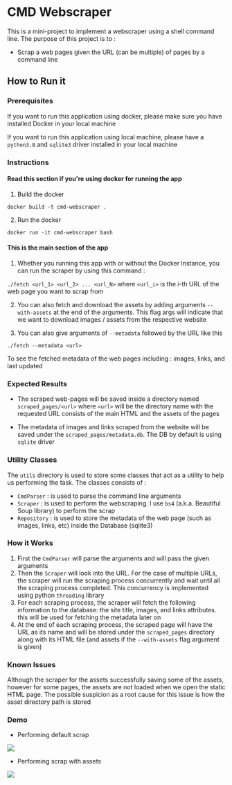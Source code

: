 # CMD Webscraper

This is a mini-project to implement a webscraper using a shell command line. The purpose of this project is to : 

- Scrap a web pages given the URL (can be multiple) of pages by a command line

## How to Run it

### Prerequisites

If you want to run this application using docker, please make sure you have installed Docker in your local machine

If you want to run this application using local machine, please have a `python3.8` and `sqlite3` driver installed in your local machine

### Instructions

#### Read this section if you're using docker for running the app

1. Build the docker

```docker build -t cmd-webscraper .```

2. Run the docker

```docker run -it cmd-webscraper bash```

#### This is the main section of the app

1. Whether you running this app with or without the Docker Instance, you can run the scraper by using this command : 

```./fetch <url_1> <url_2> ... <url_N>```
where `<url_i>` is the $i$-th URL of the web page you want to scrap from


2. You can also fetch and download the assets by adding arguments `--with-assets` at the end of the arguments. This flag args will indicate that we want to download images / assets from the respective website

3. You can also give arguments of `--metadata` followed by the URL like this

```./fetch --metadata <url>```

To see the fetched metadata of the web pages including : images, links, and last updated

### Expected Results

- The scraped web-pages will be saved inside a directory named `scraped_pages/<url>` where `<url>` will be the directory name with the requested URL consists of the main HTML and the assets of the pages

- The metadata of images and links scraped from the website will be saved under the `scraped_pages/metadata.db`. The DB by default is using `sqlite` driver

### Utility Classes

The `utils` directory is used to store some classes that act as a utility to help us performing the task. The classes consists of : 

- `CmdParser` : is used to parse the command line arguments
- `Scraper` : is used to perform the webscraping. I use `bs4` (a.k.a. Beautiful Soup library) to perform the scrap
- `Repository` : is used to store the metadata of the web page (such as images, links, etc) inside the Database (sqlite3)

### How it Works 

1. First the `CmdParser` will parse the arguments and will pass the given arguments
2. Then the `Scraper` will look into the URL. For the case of multiple URLs, the scraper will run the scraping process concurrently and wait until all the scraping process completed. This concurrency is implemented using python `threading` library
3. For each scraping process, the scraper will fetch the following information to the database: the site title, images, and links attributes. this will be used for fetching the metadata later on
4. At the end of each scraping process, the scraped page will have the URL as its name and will be stored under the `scraped_pages` directory along with its HTML file (and assets if the `--with-assets` flag argument is given)

### Known Issues

Although the scraper for the assets successfully saving some of the assets, however for some pages, the assets are not loaded when we open the static HTML page. The possible suspicion as a root cause for this issue is how the asset directory path is stored

### Demo

- Performing default scrap

![](https://i.ibb.co/2gthN87/ezgif-5-a27454a5f1.gif)

- Performing scrap with assets

![](https://i.ibb.co/mRTsY59/ezgif-5-5d7774603c.gif)